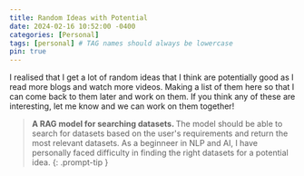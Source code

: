 ```yaml
---
title: Random Ideas with Potential
date: 2024-02-16 10:52:00 -0400
categories: [Personal]
tags: [personal] # TAG names should always be lowercase
pin: true
---
```


I realised that I get a lot of random ideas that I think are potentially good as I read more blogs and watch more videos. Making a list of them here so that I can come back to them later and work on them. If you think any of these are interesting, let me know and we can work on them together!

> <strong> A RAG model for searching datasets. </strong> The model should be able to search for datasets based on the user's requirements and return the most relevant datasets. As a beginneer in NLP and AI, I have personally faced difficulty in finding the right datasets for a potential idea.
{: .prompt-tip }
